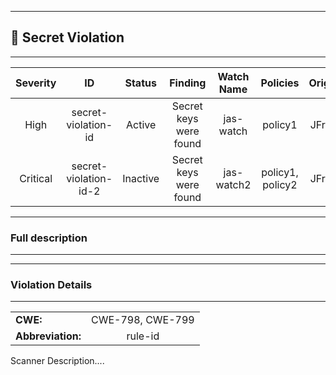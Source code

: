 

---
## 🤫 Secret Violation

---
| Severity                | ID                  | Status                  | Finding                  | Watch Name                  | Policies                  | Origin                  |
| :---------------------: | :-----------------------------------: | :-----------------------------------: | :-----------------------------------: | :-----------------------------------: | :-----------------------------------: | :-----------------------------------: |
| High | secret-violation-id | Active | Secret keys were found | jas-watch | policy1 | JFrog |
| Critical | secret-violation-id-2 | Inactive | Secret keys were found | jas-watch2 | policy1, policy2 | JFrog |


---
### Full description

---



---
### Violation Details

---
|                 |                   |
| --------------------- | :-----------------------------------: |
| **CWE:** | CWE-798, CWE-799 |
| **Abbreviation:** | rule-id |

Scanner Description....

